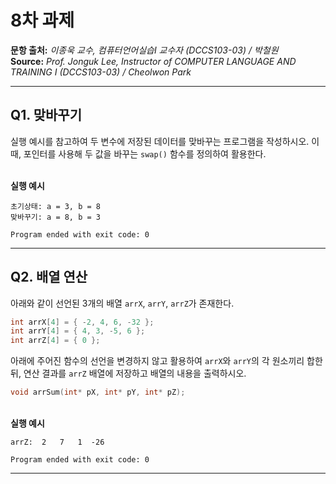 # 8차 과제

**문항 출처:** *이종욱 교수, 컴퓨터언어실습Ⅰ 교수자 (DCCS103-03) / 박철원* <br>
**Source:** *Prof. Jonguk&nbsp;Lee, Instructor of COMPUTER LANGUAGE AND TRAINING Ⅰ (DCCS103-03) / Cheolwon Park*

---

## Q1. 맞바꾸기

실행 예시를 참고하여 두 변수에 저장된 데이터를 맞바꾸는 프로그램을 작성하시오. 이때, 포인터를 사용해 두 값을 바꾸는 `swap()` 함수를 정의하여 활용한다.


<br>**실행 예시**

```text
초기상태: a = 3, b = 8
맞바꾸기: a = 8, b = 3

Program ended with exit code: 0
```



---

## Q2. 배열 연산

아래와 같이 선언된 3개의 배열 `arrX`, `arrY`, `arrZ`가 존재한다.
```c
int arrX[4] = { -2, 4, 6, -32 };
int arrY[4] = { 4, 3, -5, 6 };
int arrZ[4] = { 0 };
```
아래에 주어진 함수의 선언을 변경하지 않고 활용하여 `arrX`와 `arrY`의 각 원소끼리 합한 뒤, 연산 결과를 `arrZ` 배열에 저장하고 배열의 내용을 출력하시오.
```c
void arrSum(int* pX, int* pY, int* pZ);
```


<br>**실행 예시**

```text
arrZ:  2   7   1  -26

Program ended with exit code: 0
```



---
